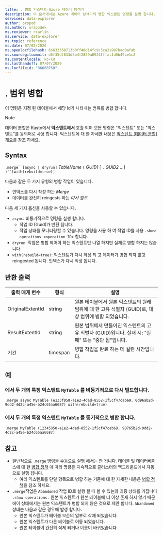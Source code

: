 ```yaml
---
title: . 병합 익스텐트-Azure 데이터 탐색기
description: 이 문서에서는 Azure 데이터 탐색기의 병합 익스텐트 명령을 설명 합니다.
services: data-explorer
author: orspod
ms.author: orspodek
ms.reviewer: rkarlin
ms.service: data-explorer
ms.topic: reference
ms.date: 07/02/2020
ms.openlocfilehash: 6b633358713b0ff48d14fc9c5ca2a907bad0afab
ms.sourcegitcommit: d6f35df833d5b4f2829a8924fffac1d0b49ce1c2
ms.contentlocale: ko-KR
ms.lasthandoff: 07/07/2020
ms.locfileid: "86060760"
---
```

# <a name="merge-extents"></a>. 범위 병합

이 명령은 지정 된 테이블에서 해당 Id가 나타내는 범위를 병합 합니다. 

> [!NOTE]
> 데이터 분할은 Kusto에서 **익스텐트에서** 호출 되며 모든 명령은 "익스텐트" 또는 "익스텐트"를 동의어로 사용 합니다.
> 익스텐트에 대 한 자세한 내용은 [익스텐트 (데이터 분할) 개요](extents-overview.md)를 참조 하세요.

## <a name="syntax"></a>Syntax

`.merge``[async | dryrun]` *TableName* `(` *GUID1* [ `,` *GUID2* ...] `)``[with(rebuild=true)]`

다음과 같은 두 가지 유형의 병합 작업이 있습니다.
* 인덱스를 다시 작성 하는 *Merge*
* 데이터를 완전히 reingests 하는 *다시 빌드*

다음 세 가지 옵션을 사용할 수 있습니다.
* `async`: 비동기적으로 명령을 실행 합니다. 
    * 작업 ID (Guid)가 반환 됩니다.
    * 작업 상태를 모니터링할 수 있습니다. 명령을 사용 하 여 작업 ID를 사용 `.show operations <operation ID>` 합니다.
* `dryrun`: 작업은 병합 되어야 하는 익스텐트만 나열 하지만 실제로 병합 하지는 않습니다.
* `with(rebuild=true)`: 익스텐트가 다시 작성 되 고 데이터가 병합 되지 않고 reingested 됩니다. 인덱스가 다시 작성 됩니다.

## <a name="return-output"></a>반환 출력

출력 매개 변수 |형식 |설명
---|---|---
OriginalExtentId |string |원본 테이블에서 원본 익스텐트의 원래 범위에 대 한 고유 식별자 (GUID)로, 대상 범위에 병합 되었습니다.
ResultExtentId |string |원본 범위에서 만들어진 익스텐트의 고유 식별자 (GUID)입니다. 실패 시: "실패" 또는 "중단 됨"입니다.
기간 |timespan |병합 작업을 완료 하는 데 걸린 시간입니다.

## <a name="examples"></a>예

### <a name="rebuild-two-specific-extents-in-mytable-asynchronously"></a>에서 두 개의 특정 익스텐트 `MyTable` 를 비동기적으로 다시 빌드합니다.

```kusto
.merge async MyTable (e133f050-a1e2-4dad-8552-1f5cf47cab69, 0d96ab2d-9dd2-4d2c-a45e-b24c65aa6687) with(rebuild=true)
```

### <a name="merge-two-specific-extents-in-mytable-synchronously"></a>에서 두 개의 특정 익스텐트 `MyTable` 를 동기적으로 병합 합니다.

```kusto
.merge MyTable (12345050-a1e2-4dad-8552-1f5cf47cab69, 98765b2d-9dd2-4d2c-a45e-b24c65aa6687)
```

## <a name="notes"></a>참고

* 일반적으로 `.merge` 명령을 수동으로 실행 해서는 안 됩니다. 테이블 및 데이터베이스에 대 한 [병합 정책](mergepolicy.md) 에 따라 명령은 지속적으로 클러스터의 백그라운드에서 자동으로 실행 됩니다.  
  * 여러 익스텐트를 단일 항목으로 병합 하는 기준에 대 한 자세한 내용은 [병합 정책](mergepolicy.md)을 참조 하세요.
* `.merge`작업은 `Abandoned` 작업 ID로 실행 될 때 볼 수 있는의 최종 상태를 가집니다 `.show operations` . 원본 익스텐트가 원본 테이블에 더 이상 존재 하지 않기 때문에이 상태에서는 원본 익스텐트가 병합 되지 않은 것으로 제안 합니다. `Abandoned`상태는 다음과 같은 경우에 발생 합니다.
   * 원본 익스텐트가 테이블 보존의 일부로 삭제 되었습니다.
   * 원본 익스텐트가 다른 테이블로 이동 되었습니다.
   * 원본 테이블이 완전히 삭제 되거나 이름이 바뀌었습니다.
